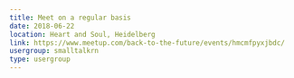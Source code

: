 ```yaml
---
title: Meet on a regular basis
date: 2018-06-22
location: Heart and Soul, Heidelberg
link: https://www.meetup.com/back-to-the-future/events/hmcmfpyxjbdc/
usergroup: smalltalkrn
type: usergroup
---
```

